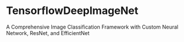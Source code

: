 # TensorflowDeepImageNet
A Comprehensive Image Classification Framework with Custom Neural Network, ResNet, and EfficientNet
